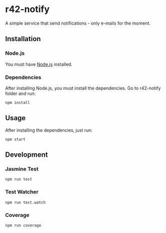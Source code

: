# r42-notify
A simple service that send notifications - only e-mails for the moment.

## Installation

### Node.js
You must have [Node.js](https://nodejs.org/) installed.

### Dependencies
After installing Node.js, you must install the dependencies. Go to r42-notify folder and run:
```shell
npm install
```

## Usage
After installing the dependencies, just run:
```shell
npm start
```

## Development
### Jasmine Test
```shell
npm run test
```
### Test Watcher
```shell
npm run test.watch
```
### Coverage
```shell
npm run coverage
```
